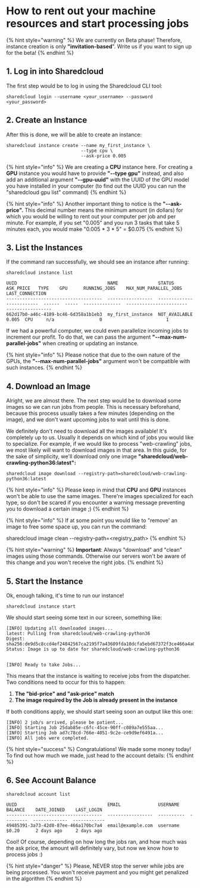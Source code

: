 # How to rent out your machine resources and start processing jobs

{% hint style="warning" %}
We are currently on Beta phase! Therefore, instance creation is only **"invitation-based**". Write us if you want to sign up for the beta!
{% endhint %}

## 1. Log in into Sharedcloud

The first step would be to log in using the Sharedcloud CLI tool:

```text
sharedcloud login --username <your_username> --password <your_password>
```

## 2. Create an Instance

After this is done, we will be able to create an instance:

```text
sharedcloud instance create --name my_first_instance \
                            --type cpu \
                            --ask-price 0.005
```

{% hint style="info" %}
 We are creating a **CPU** instance here. For creating a **GPU** instance you would have to provide  **"--type gpu"** instead, and also add an additional argument **"--gpu-uuid"** with the UUID of the GPU model you have installed in your computer \(to find out the UUID you can run the "sharedcloud gpu list" command\)
{% endhint %}

{% hint style="info" %}
Another important thing to notice is the **"--ask-price".** This decimal number means the minimum amount \(in dollars\) for which you would be willing to rent out your computer per job and per minute. For example, if you set "0.005" and you run 3 tasks that take 5 minutes each, you would make "0.005 \* 3 \* 5" = $0.075
{% endhint %}

## 3. List the Instances

If the command ran successfully, we should see an instance after running:

```text
sharedcloud instance list
```

```
UUID                                  NAME               STATUS           ASK_PRICE   TYPE    GPU      RUNNING_JOBS    MAX_NUM_PARALLEL_JOBS  LAST_CONNECTION
------------------------------------  -----------------  -------------  ------------  ------  -----  --------------  -----------------------  -----------------
662d17b0-a46c-4189-bc46-6d358a1b1eb3  my_first_instance  NOT_AVAILABLE         0.005  CPU     n/a                 0                        1

```

If we had a powerful computer, we could even parallelize incoming jobs to increment our profit. To do that, we can pass the argument **"--max-num-parallel-jobs"** when creating or updating an instance.

{% hint style="info" %}
Please notice that due to the own nature of the GPUs, the **"--max-num-parallel-jobs"** argument won't be compatible with such instances.
{% endhint %}

## 4. Download an Image

Alright, we are almost there. The next step would be to download some images so we can run jobs from people. This is necessary beforehand, because this process usually takes a few minutes \(depending on the image\), and we don't want upcoming jobs to wait until this is done.

We definitely don't need to download all the images available! It's completely up to us. Usually it depends on which kind of jobs you would like to specialize. For example, if we would like to process "web-crawling" jobs, we most likely will want to download images in that area. In this guide, for the sake of simplicity, we'll download only one image **"sharedcloud/web-crawling-python36:latest":**

```text
sharedcloud image download --registry-path=sharedcloud/web-crawling-python36:latest
```

{% hint style="info" %}
Please keep in mind that **CPU** and **GPU** instances won't be able to use the same images. There're images specialized for each type, so don't be scared if you encounter a warning message preventing you to download a certain image ;\)
{% endhint %}

{% hint style="info" %}
If at some point you would like to "remove' an image to free some space up, you can run the command:

 sharedcloud image clean --registry-path=&lt;registry\_path&gt;
{% endhint %}

{% hint style="warning" %}
**Important**: Always "download" and "clean" images using those commands. Otherwise our servers won't be aware of this change and you won't receive the right jobs.
{% endhint %}

## 5. Start the Instance

Ok, enough talking, it's time to run our instance!

```text
sharedcloud instance start
```

We should start seeing some text in our screen, something like:

```text
[INFO] Updating all downloaded images...
latest: Pulling from sharedcloud/web-crawling-python36
Digest: sha256:de9d5c8ccd4ef24842567ca2195f7a43609fda10dcfa5ebd67372f3ce466a4a0
Status: Image is up to date for sharedcloud/web-crawling-python36


[INFO] Ready to take Jobs...
```

This means that the instance is waiting to receive jobs from the dispatcher. Two conditions need to occur for this to happen:

1. **The "bid-price" and "ask-price" match**
2. **The image required by the Job is already present in the instance**

If both conditions apply, we should start seeing soon an output like this one:

```text
[INFO] 2 job/s arrived, please be patient...
[INFO] Starting Job 25dab85e-c6fc-45ce-90ff-c089a7e555aa...
[INFO] Starting Job ad7c78cd-766e-4051-9c2e-ce9d9ef6491a...
[INFO] All jobs were completed.
```

{% hint style="success" %}
Congratulations! We made some money today! To find out how much we made, just head to the account details:
{% endhint %}

## 6. See Account Balance

```text
sharedcloud account list
```

```text
UUID                                  EMAIL              USERNAME    BALANCE    DATE_JOINED    LAST_LOGIN
------------------------------------  -----------------  ----------  ---------  -------------  ------------
49485391-3a73-42d8-87ee-466a170bc7a4  email@example.com  username    $0.20      2 days ago     2 days ago

```

Cool! Of course, depending on how long the jobs ran, and how much was the ask price, the amount will definitely vary, but now we know how to process jobs :\)

{% hint style="danger" %}
Please, NEVER stop the server while jobs are being processed. You won't receive payment and you might get penalized in the algorithm
{% endhint %}



